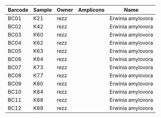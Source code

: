 | Barcode | Sample | Owner | Amplicons | Name |
|---------|----------|--------|-----------|-------|
| BC01 | K21 | rezz |  | Erwinia amylovora |
| BC02 | K42 | rezz |  | Erwinia amylovora |
| BC03 | K60 | rezz |  | Erwinia amylovora |
| BC04 | K62 | rezz |  | Erwinia amylovora |
| BC05 | K63 | rezz |  | Erwinia amylovora |
| BC06 | K64 | rezz |  | Erwinia amylovora |
| BC07 | K73 | rezz |  | Erwinia amylovora |
| BC08 | K77 | rezz |  | Erwinia amylovora |
| BC09 | K80 | rezz |  | Erwinia amylovora |
| BC10 | K84 | rezz |  | Erwinia amylovora |
| BC11 | K88 | rezz |  | Erwinia amylovora |
| BC12 | K89 | rezz |  | Erwinia amylovora |